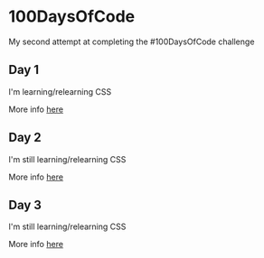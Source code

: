 # 100DaysOfCode

My second attempt at completing the #100DaysOfCode challenge


## Day 1
I'm learning/relearning CSS

More info [here](Day1/Day1.md)


## Day 2
I'm still learning/relearning CSS

More info [here](Day2/README.md)


## Day 3
I'm still learning/relearning CSS

More info [here](Day3/Day3.md)